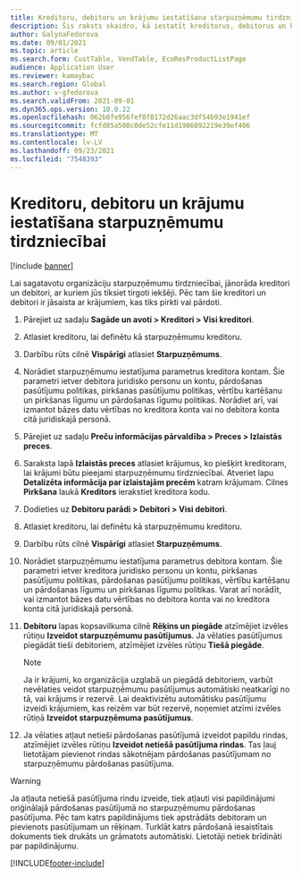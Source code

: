 ```yaml
---
title: Kreditoru, debitoru un krājumu iestatīšana starpuzņēmumu tirdzniecībai
description: Šis raksts skaidro, kā iestatīt kreditorus, debitorus un krājumus starpuzņēmumu tirdzniecībai
author: GalynaFedorova
ms.date: 09/01/2021
ms.topic: article
ms.search.form: CustTable, VendTable, EcoResProductListPage
audience: Application User
ms.reviewer: kamaybac
ms.search.region: Global
ms.author: v-gfedorova
ms.search.validFrom: 2021-09-01
ms.dyn365.ops.version: 10.0.22
ms.openlocfilehash: 062b8fe956fef0f8172d26aac3df54b93e1941ef
ms.sourcegitcommit: fcfd85a508c0de52cfe11d1986892219e39ef406
ms.translationtype: MT
ms.contentlocale: lv-LV
ms.lasthandoff: 09/23/2021
ms.locfileid: "7548393"
---
```

# <a name="set-up-vendors-customers-and-items-for-intercompany-trade"></a>Kreditoru, debitoru un krājumu iestatīšana starpuzņēmumu tirdzniecībai

[!include [banner](../../includes/banner.md)]

Lai sagatavotu organizāciju starpuzņēmumu tirdzniecībai, jānorāda kreditori un debitori, ar kuriem jūs tiksiet tirgoti iekšēji. Pēc tam šie kreditori un debitori ir jāsaista ar krājumiem, kas tiks pirkti vai pārdoti.

1. Pārejiet uz sadaļu **Sagāde un avoti \> Kreditori \> Visi kreditori**.
1. Atlasiet kreditoru, lai definētu kā starpuzņēmumu kreditoru.
1. Darbību rūts cilnē **Vispārīgi** atlasiet **Starpuzņēmums**.
1. Norādiet starpuzņēmumu iestatījuma parametrus kreditora kontam. Šie parametri ietver debitora juridisko personu un kontu, pārdošanas pasūtījumu politikas, pirkšanas pasūtījumu politikas, vērtību kartēšanu un pirkšanas līgumu un pārdošanas līgumu politikas. Norādiet arī, vai izmantot bāzes datu vērtības no kreditora konta vai no debitora konta citā juridiskajā personā.
1. Pārejiet uz sadaļu **Preču informācijas pārvaldība \> Preces \> Izlaistās preces**.
1. Saraksta lapā **Izlaistās preces** atlasiet krājumus, ko piešķirt kreditoram, lai krājumi būtu pieejami starpuzņēmumu tirdzniecībai. Atveriet lapu **Detalizēta informācija par izlaistajām precēm** katram krājumam. Cilnes **Pirkšana** laukā **Kreditors** ierakstiet kreditora kodu.
1. Dodieties uz **Debitoru parādi \> Debitori \> Visi debitori**.
1. Atlasiet kreditoru, lai definētu kā starpuzņēmumu kreditoru.
1. Darbību rūts cilnē **Vispārīgi** atlasiet **Starpuzņēmums**.
1. Norādiet starpuzņēmumu iestatījuma parametrus debitora kontam. Šie parametri ietver kreditora juridisko personu un kontu, pirkšanas pasūtījumu politikas, pārdošanas pasūtījumu politikas, vērtību kartēšanu un pārdošanas līgumu un pirkšanas līgumu politikas. Varat arī norādīt, vai izmantot bāzes datu vērtības no debitora konta vai no kreditora konta citā juridiskajā personā.
1. **Debitoru** lapas kopsavilkuma cilnē **Rēķins un piegāde** atzīmējiet izvēles rūtiņu **Izveidot starpuzņēmumu pasūtījumus**. Ja vēlaties pasūtījumus piegādāt tieši debitoriem, atzīmējiet izvēles rūtiņu **Tiešā piegāde**.

    > [!NOTE]
    > Ja ir krājumi, ko organizācija uzglabā un piegādā debitoriem, varbūt nevēlaties veidot starpuzņēmumu pasūtījumus automātiski neatkarīgi no tā, vai krājums ir rezervē. Lai deaktivizētu automātisku pasūtījumu izveidi krājumiem, kas reizēm var būt rezervē, noņemiet atzīmi izvēles rūtiņā **Izveidot starpuzņēmuma pasūtījumus**.

1. Ja vēlaties atļaut netieši pārdošanas pasūtījumā izveidot papildu rindas, atzīmējiet izvēles rūtiņu **Izveidot netiešā pasūtījuma rindas**. Tas ļauj lietotājam pievienot rindas sākotnējam pārdošanas pasūtījumam no starpuzņēmumu pārdošanas pasūtījuma.

> [!WARNING]
> Ja atļauta netiešā pasūtījuma rindu izveide, tiek atļauti visi papildinājumi oriģinālajā pārdošanas pasūtījumā no starpuzņēmumu pārdošanas pasūtījuma. Pēc tam katrs papildinājums tiek apstrādāts debitoram un pievienots pasūtījumam un rēķinam. Turklāt katrs pārdošanā iesaistītais dokuments tiek drukāts un grāmatots automātiski. Lietotāji netiek brīdināti par papildinājumu.

[!INCLUDE[footer-include](../../includes/footer-banner.md)]

